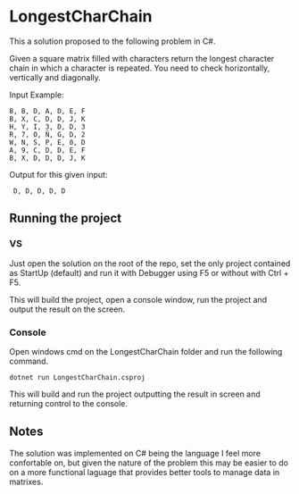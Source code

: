 # LongestCharChain

This a solution proposed to the following problem in C#.

Given a square matrix filled with characters return the longest character chain in which a character is repeated. You need to check horizontally, vertically and diagonally.

Input Example:

```
B, B, D, A, D, E, F
B, X, C, D, D, J, K
H, Y, I, 3, D, D, 3
R, 7, O, Ñ, G, D, 2
W, N, S, P, E, 0, D
A, 9, C, D, D, E, F
B, X, D, D, D, J, K
```

Output for this given input:

```
 D, D, D, D, D
```

## Running the project

### VS

Just open the solution on the root of the repo, set the only project contained as StartUp (default) and run it with Debugger using F5 or without with Ctrl + F5.

This will build the project, open a console window, run the project and output the result on the screen.

### Console

Open windows cmd on the LongestCharChain folder and run the following command.

```
dotnet run LongestCharChain.csproj
```

This will build and run the project outputting the result in screen and returning control to the console.

## Notes

The solution was implemented on C# being the language I feel more confortable on, but given the nature of the problem this may be easier to do on a more functional laguage that provides better tools to manage data in matrixes.
